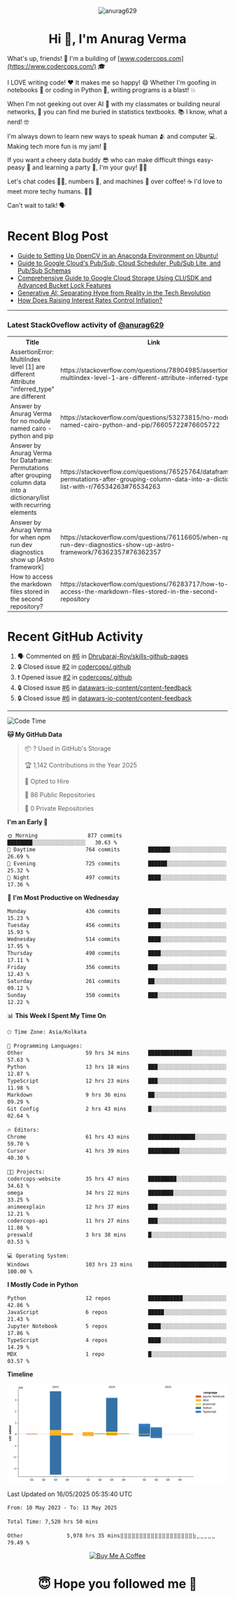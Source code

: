 

<p align="center"> <img src="https://komarev.com/ghpvc/?username=anurag629&label=Profile%20views&color=0e75b6&style=flat" alt="anurag629" /> </p>

<h1 align="center">Hi 👋, I'm Anurag Verma</h1>

What's up, friends! 👋 I'm a building of [www.codercops.com](https://www.codercops.com/) 🎓

I LOVE writing code! ❤️ It makes me so happy! 😄 Whether I'm goofing in notebooks 📓 or coding in Python 🐍, writing programs is a blast! 💥

When I'm not geeking out over AI 🤖 with my classmates or building neural networks, 🧠 you can find me buried in statistics textbooks. 📚 I know, what a nerd! 🤓

I'm always down to learn new ways to speak human 🫂 and computer 💻. Making tech more fun is my jam! 🍇

If you want a cheery data buddy 😎 who can make difficult things easy-peasy 🥝 and learning a party 🎉, I'm your guy! 🙋‍♂️

Let's chat codes 👨‍💻, numbers 🧮, and machines 🤖 over coffee! ☕ I'd love to meet more techy humans. 💁‍♂️

Can't wait to talk! 🗣️

# Recent Blog Post

<!-- BLOG-POST-LIST:START -->
- [Guide to Setting Up OpenCV in an Anaconda Environment on Ubuntu!](https://codercops.tech/blog/computer-vision-bootcamp/Guide-to-Setting-Up-OpenCV-in-an-Anaconda-Environment-on-Ubuntu!)
- [Guide to Google Cloud&#39;s Pub/Sub, Cloud Scheduler, Pub/Sub Lite, and Pub/Sub Schemas](https://codercops.tech/blog/google-cloud/Google-Clouds-Pub-Sub-Cloud-Scheduler-Pub-Sub-Lite-and-Pub-Sub-Schemas)
- [Comprehensive Guide to Google Cloud Storage Using CLI/SDK and Advanced Bucket Lock Features](https://codercops.tech/blog/google-cloud/Google-Cloud-Storage-Using-CLI-SDK-and-Advanced-Bucket-Lock-Features)
- [Generative AI: Separating Hype from Reality in the Tech Revolution](https://codercops.tech/blog/tech-latest-updates/generative-ai-seperating-hype-from-reality-in-the-tech-revolution)
- [How Does Raising Interest Rates Control Inflation?](https://codercops.tech/blog/startup-unicorn/how-does-raising-interest-rates-control-inflation)
<!-- BLOG-POST-LIST:END -->

---

### Latest StackOveflow activity of [@anurag629](https://github.com/anurag629)
<table>
  <tr><th>Title</th><th>Link</th></tr>
  <!-- STACKOVERFLOW:START --><tr><td>AssertionError: MultiIndex level [1] are different Attribute &quot;inferred_type&quot; are different</td><td>https://stackoverflow.com/questions/78904985/assertionerror-multiindex-level-1-are-different-attribute-inferred-type-are</td></tr><tr><td>Answer by Anurag Verma for no module named cairo - python and pip</td><td>https://stackoverflow.com/questions/53273815/no-module-named-cairo-python-and-pip/76605722#76605722</td></tr><tr><td>Answer by Anurag Verma for Dataframe: Permutations after grouping column data into a dictionary/list with recurring elements</td><td>https://stackoverflow.com/questions/76525764/dataframe-permutations-after-grouping-column-data-into-a-dictionary-list-with-r/76534263#76534263</td></tr><tr><td>Answer by Anurag Verma for when npm run dev diagnostics show up [Astro framework]</td><td>https://stackoverflow.com/questions/76116605/when-npm-run-dev-diagnostics-show-up-astro-framework/76362357#76362357</td></tr><tr><td>How to access the markdown files stored in the second repository?</td><td>https://stackoverflow.com/questions/76283717/how-to-access-the-markdown-files-stored-in-the-second-repository</td></tr><!-- STACKOVERFLOW:END -->
</table>

# Recent GitHub Activity
<!--START_SECTION:activity-->
1. 🗣 Commented on [#6](https://github.com/Dhrubaraj-Roy/skills-github-pages/issues/6#issuecomment-2816675607) in [Dhrubaraj-Roy/skills-github-pages](https://github.com/Dhrubaraj-Roy/skills-github-pages)
2. 🔒 Closed issue [#2](https://github.com/codercops/.github/issues/2) in [codercops/.github](https://github.com/codercops/.github)
3. ❗ Opened issue [#2](https://github.com/codercops/.github/issues/2) in [codercops/.github](https://github.com/codercops/.github)
4. 🔒 Closed issue [#6](https://github.com/datawars-io-content/content-feedback/issues/6) in [datawars-io-content/content-feedback](https://github.com/datawars-io-content/content-feedback)
5. 🔒 Closed issue [#6](https://github.com/datawars-io-content/content-feedback/issues/6) in [datawars-io-content/content-feedback](https://github.com/datawars-io-content/content-feedback)
<!--END_SECTION:activity-->

---

<!--START_SECTION:waka-->
![Code Time](http://img.shields.io/badge/Code%20Time-7%2C536%20hrs%201%20min-blue)

**🐱 My GitHub Data** 

> 📦 ? Used in GitHub's Storage 
 > 
> 🏆 1,142 Contributions in the Year 2025
 > 
> 💼 Opted to Hire
 > 
> 📜 86 Public Repositories 
 > 
> 🔑 0 Private Repositories 
 > 
**I'm an Early 🐤** 

```text
🌞 Morning                877 commits         ████████░░░░░░░░░░░░░░░░░   30.63 % 
🌆 Daytime                764 commits         ███████░░░░░░░░░░░░░░░░░░   26.69 % 
🌃 Evening                725 commits         ██████░░░░░░░░░░░░░░░░░░░   25.32 % 
🌙 Night                  497 commits         ████░░░░░░░░░░░░░░░░░░░░░   17.36 % 
```
📅 **I'm Most Productive on Wednesday** 

```text
Monday                   436 commits         ████░░░░░░░░░░░░░░░░░░░░░   15.23 % 
Tuesday                  456 commits         ████░░░░░░░░░░░░░░░░░░░░░   15.93 % 
Wednesday                514 commits         ████░░░░░░░░░░░░░░░░░░░░░   17.95 % 
Thursday                 490 commits         ████░░░░░░░░░░░░░░░░░░░░░   17.11 % 
Friday                   356 commits         ███░░░░░░░░░░░░░░░░░░░░░░   12.43 % 
Saturday                 261 commits         ██░░░░░░░░░░░░░░░░░░░░░░░   09.12 % 
Sunday                   350 commits         ███░░░░░░░░░░░░░░░░░░░░░░   12.22 % 
```


📊 **This Week I Spent My Time On** 

```text
🕑︎ Time Zone: Asia/Kolkata

💬 Programming Languages: 
Other                    59 hrs 34 mins      ██████████████░░░░░░░░░░░   57.63 % 
Python                   13 hrs 18 mins      ███░░░░░░░░░░░░░░░░░░░░░░   12.87 % 
TypeScript               12 hrs 23 mins      ███░░░░░░░░░░░░░░░░░░░░░░   11.98 % 
Markdown                 9 hrs 36 mins       ██░░░░░░░░░░░░░░░░░░░░░░░   09.29 % 
Git Config               2 hrs 43 mins       █░░░░░░░░░░░░░░░░░░░░░░░░   02.64 % 

🔥 Editors: 
Chrome                   61 hrs 43 mins      ███████████████░░░░░░░░░░   59.70 % 
Cursor                   41 hrs 39 mins      ██████████░░░░░░░░░░░░░░░   40.30 % 

🐱‍💻 Projects: 
codercops-website        35 hrs 47 mins      █████████░░░░░░░░░░░░░░░░   34.63 % 
omega                    34 hrs 22 mins      ████████░░░░░░░░░░░░░░░░░   33.25 % 
animeexplain             12 hrs 37 mins      ███░░░░░░░░░░░░░░░░░░░░░░   12.21 % 
codercops-api            11 hrs 27 mins      ███░░░░░░░░░░░░░░░░░░░░░░   11.08 % 
preswald                 3 hrs 38 mins       █░░░░░░░░░░░░░░░░░░░░░░░░   03.53 % 

💻 Operating System: 
Windows                  103 hrs 23 mins     █████████████████████████   100.00 % 
```

**I Mostly Code in Python** 

```text
Python                   12 repos            ███████████░░░░░░░░░░░░░░   42.86 % 
JavaScript               6 repos             █████░░░░░░░░░░░░░░░░░░░░   21.43 % 
Jupyter Notebook         5 repos             ████░░░░░░░░░░░░░░░░░░░░░   17.86 % 
TypeScript               4 repos             ████░░░░░░░░░░░░░░░░░░░░░   14.29 % 
MDX                      1 repo              █░░░░░░░░░░░░░░░░░░░░░░░░   03.57 % 
```



**Timeline**

![Lines of Code chart](https://raw.githubusercontent.com/anurag629/anurag629/main/assets/bar_graph.png)


 Last Updated on 16/05/2025 05:35:40 UTC
<!--END_SECTION:waka-->

<!--START_SECTION:waka-simple-->

```text
From: 10 May 2023 - To: 13 May 2025

Total Time: 7,520 hrs 50 mins

Other              5,978 hrs 35 mins⣿⣿⣿⣿⣿⣿⣿⣿⣿⣿⣿⣿⣿⣿⣿⣿⣿⣿⣿⣷⣀⣀⣀⣀⣀   79.49 %
```

<!--END_SECTION:waka-simple-->

<p align="center"> 
<a href="https://www.buymeacoffee.com/anurag629" target="_blank"><img src="https://cdn.buymeacoffee.com/buttons/default-orange.png" alt="Buy Me A Coffee" height="60" width="250"></a>
</p>


<h1 align="center"> 😇 Hope you followed me 🥰  </h1>
